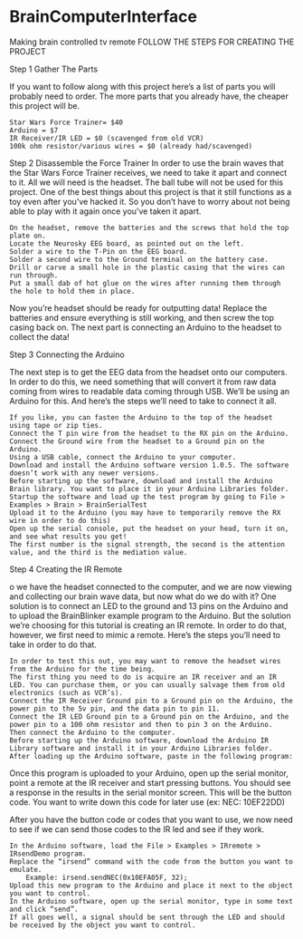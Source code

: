 # BrainComputerInterface
Making brain controlled tv remote
FOLLOW THE STEPS FOR CREATING THE PROJECT

Step 1
Gather The Parts


If you want to follow along with this project here’s a list of parts you will probably need to order. The more parts that you already have, the cheaper this project will be.

    Star Wars Force Trainer= $40
    Arduino = $7
    IR Receiver/IR LED = $0 (scavenged from old VCR)
    100k ohm resistor/various wires = $0 (already had/scavenged)

Step 2
Disassemble the Force Trainer
In order to use the brain waves that the Star Wars Force Trainer receives, we need to take it apart and connect to it. All we will need is the headset. The ball tube will not be used for this project. One of the best things about this project is that it still functions as a toy even after you’ve hacked it. So you don’t have to worry about not being able to play with it again once you’ve taken it apart.

    On the headset, remove the batteries and the screws that hold the top plate on.
    Locate the Neurosky EEG board, as pointed out on the left.
    Solder a wire to the T-Pin on the EEG board.
    Solder a second wire to the Ground terminal on the battery case.
    Drill or carve a small hole in the plastic casing that the wires can run through.
    Put a small dab of hot glue on the wires after running them through the hole to hold them in place.

Now you’re headset should be ready for outputting data! Replace the batteries and ensure everything is still working, and then screw the top casing back on. The next part is connecting an Arduino to the headset to collect the data!

Step 3
Connecting the Arduino

 
The next step is to get the EEG data from the headset onto our computers. In order to do this, we need something that will convert it from raw data coming from wires to readable data coming through USB. We’ll be using an Arduino for this. And here’s the steps we’ll need to take to connect it all.

    If you like, you can fasten the Arduino to the top of the headset using tape or zip ties.
    Connect the T pin wire from the headset to the RX pin on the Arduino.
    Connect the Ground wire from the headset to a Ground pin on the Arduino.
    Using a USB cable, connect the Arduino to your computer.
    Download and install the Arduino software version 1.0.5. The software doesn’t work with any newer versions.
    Before starting up the software, download and install the Arduino Brain library. You want to place it in your Arduino Libraries folder.
    Startup the software and load up the test program by going to File > Examples > Brain > BrainSerialTest
    Upload it to the Arduino (you may have to temporarily remove the RX wire in order to do this)
    Open up the serial console, put the headset on your head, turn it on, and see what results you get!
    The first number is the signal strength, the second is the attention value, and the third is the mediation value.



Step 4
Creating the IR Remote


o we have the headset connected to the computer, and we are now viewing and collecting our brain wave data, but now what do we do with it? One solution is to connect an LED to the ground and 13 pins on the Arduino and to upload the BrainBlinker example program to the Arduino. But the solution we’re choosing for this tutorial is creating an IR remote. In order to do that, however, we first need to mimic a remote. Here’s the steps you’ll need to take in order to do that.

    In order to test this out, you may want to remove the headset wires from the Arduino for the time being.
    The first thing you need to do is acquire an IR receiver and an IR LED. You can purchase them, or you can usually salvage them from old electronics (such as VCR’s).
    Connect the IR Receiver Ground pin to a Ground pin on the Arduino, the power pin to the 5v pin, and the data pin to pin 11.
    Connect the IR LED Ground pin to a Ground pin on the Arduino, and the power pin to a 100 ohm resistor and then to pin 3 on the Arduino.
    Then connect the Arduino to the computer.
    Before starting up the Arduino software, download the Arduino IR Library software and install it in your Arduino Libraries folder.
    After loading up the Arduino software, paste in the following program:


Once this program is uploaded to your Arduino, open up the serial monitor, point a remote at the IR receiver and start pressing buttons. You should see a response in the results in the serial monitor screen. This will be the button code. You want to write down this code for later use (ex: NEC: 10EF22DD)

After you have the button code or codes that you want to use, we now need to see if we can send those codes to the IR led and see if they work.

    In the Arduino software, load the File > Examples > IRremote > IRsendDemo program.
    Replace the “irsend” command with the code from the button you want to emulate.
        Example: irsend.sendNEC(0x10EFA05F, 32);
    Upload this new program to the Arduino and place it next to the object you want to control.
    In the Arduino software, open up the serial monitor, type in some text and click “send”.
    If all goes well, a signal should be sent through the LED and should be received by the object you want to control.

